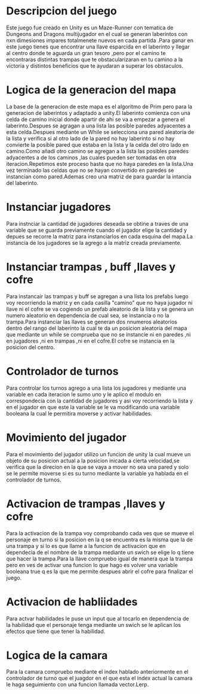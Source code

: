 # Descripcion del juego
Este juego fue creado en Unity es un Maze-Runner con tematica de Dungeons and Dragons multijugador en el cual se  generan laberintos con nxn dimesiones impares totalmenete nuevos en cada partida .Para ganar en este juego tienes que encontrar una llave esparcida en el laberinto y llegar al centro donde te aguarda un gran  tesoro ,pero por el camino te encontraras distintas trampas que te obstacularizaran en tu camino a la victoria y distintos beneficios que te ayudaran a superar los obstaculos.
# Logica de la generacion del mapa
La base de la generacion de este mapa es el algoritmo de Prim pero para la generacion de laberintos y adaptado a unity.El laberinto comienza con una celda de camino inicial donde apartir de ahi se va a empezar a genera el laberinto.Despues se agragan a una lista las posible paredes adyacentes a esta celda.Despues mediante un While se selecciona una pared aleatoria de la lista y verifica si al otro lado de la pared no hay laberinto si no hay convierte la posible pared que estaba en la lista y la celda del otro lado en camino.Como añadi otro camino se agregan a la lista las posibles paredes adyacentes a de los caminos ,las cuales pueden ser tomadas en otra iteracion.Repetimos este proceso hasta que no haya paredes en la lista.Una vez terminado las celdas que no se hayan convertido en paredes se instancian como pared.Ademas creo una matriz de para guardar la intancia  del laberinto.
# Instanciar jugadores
Para instnciar la cantidad de jugadores deseada se obtine a traves de una variable que se guarda  previamente cuando el jugador elige la cantidad y depues se recorre la matriz para instanciarlos en cada esquina del mapa.La instancia de los jugadores se la agrego a la matriz creada previamente. 
# Instanciar trampas , buff ,llaves y cofre
Para instancair las trampas y buff se agregan a una lista los prefabs luego  voy  recorriendo la matriz y en cada casilla "camino" que no haya jugador ni llave ni el cofre se va cogiendo un prefab aleatorio de la lista y se genera un numero aleatorio en dependencia de cual sea, se instancia o no la trampa.Para instanciar las llaves se generan dos nnumeros aleatorios dentro del rango del laberinto la cual te da un posicion aleatoria del mapa que mediante un  while se comprueba que no se instancie ni en paredes ,ni en jugadores ,ni en trampas ,ni en el cofre.El cofre se instancia en la posicion del centro.
# Controlador de turnos 
Para controlar los turnos agrego a una lista los jugadores y mediante una variable en cada iteracion le sumo uno y le aplico el modulo en correspondecia con la cantidad de jugadores y asi voy recorriendo la lista y en el jugador en que este la variable se le va modificando una variable booleana la cual le permitira moverse y activar habilidades.
# Movimiento del jugador 
Para el movimiento del jugador utilizo un funcion de unity la cual mueve un objeto de su posicion actual a la posicion inicada a cierta velocidad,se verifica que la direcion en la que se vaya a mover no sea una pared y solo se le permite moverse si es su turno mediante la variable ya hablada en el controlador de turnos.
# Activacion de trampas ,llaves y cofre
Para la activacion de la trampa voy comprobando cada ves que se mueve el personaje en turno si la posicion en la q se encuentra es la misma que la de una trampa y si lo es que llame a la funcion de activacion que en dependecia de el nombre de la trampa mediante un swich se elige lo q tiene que hacer la trampa.Para la llave compruebo igual  de manera que la trampa pero en ves de activar una funcion lo que hago es volver una variable booleana true q es la que me permite despues abrir el cofre para finalizar el juego.
# Activacion de habliidades 
Para actvar habilidades le puse un input que al tocarlo en dependencia de la habilidad que el personaje tenga mediante un swich se le aplican los efectos que tiene que tener la habilidad.
# Logica de la camara
Para  la camara  compruebo mediante el index hablado anteriormente en el controlador de turno que el juagdor en el que esta el index actual la camara le haga seguimiento con una funcion llamada vector.Lerp.
